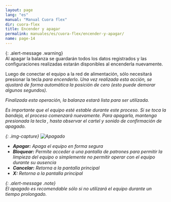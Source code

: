 ```yaml
---
layout: page
lang: "es"
manual: "Manual Cuora flex"
dir: cuora-flex
title: Encender y apagar
permalink: manuales/es/cuora-flex/encender-y-apagar/
name: page-14
---
```

{: .alert-message .warning}  
Al apagar la balanza se guardarán todos los datos registrados y las configuraciones realizadas estarán disponibles al encenderla
nuevamente.

Luego de conectar el equipo a la red de alimentación, sólo necesitará presionar la tecla <i class="systel-tecla-4 bg-3" /> para encenderlo.
Una vez realizada esta acción, se ajustará de forma automática la posición de cero (esto puede demorar algunos segundos).

Finalizada esta operación, la balanza estará lista para ser utilizada.


Es importante que el equipo esté estable durante este proceso. Si se toca la bandeja, el proceso comenzará nuevamente.
Para apagarla, mantenga presionada la tecla <i class="systel-tecla-4 bg-3" /> , hasta observar el cartel y sonido de confirmación de apagado.

{: .img-capture}
![Apagado](../../../../images/es/cuora-flex/cuora-neo-apagado.png "Apagado")

- **Apagar:** Apaga el equipo en forma segura
- **Bloquear:** Permite acceder a una pantalla de patrones para permitir la limpieza del equipo o simplemente no permitir operar con el equipo durante su ausencia
- **Cancelar:** Retorna a la pantalla principal
- **X:** Retorna a la pantalla principal


{: .alert-message .note}  
El apagado es recomendable sólo si no utilizará el equipo durante un tiempo prolongado.
